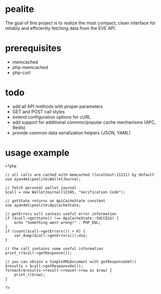 pealite
=======

The goal of this project is to realize the most compact, clean interface for reliably and efficiently fetching data from the EVE API.

prerequisites
=============

* memcached
* php-memcached
* php-curl

todo
====

* add all API methods with proper parameters
* GET and POST call styles
* extend configuration options for cURL
* add support for additional common/popular cache mechanisms (APC, Redis)
* provide common data serialization  helpers (JSON, YAML)

usage example
=============

````
<?php

// all calls are cached with memcached (localhost:11211) by default
use ayan4m1\pealite\WalletJournal;

// fetch personal wallet journal
$call = new WalletJournal(12345, "Verification Code");

// getState returns an ApiCacheState constant
use ayan4m1\pealite\ApiCacheState;

// getErrors will contain useful error information
if ($call->getState() !== ApiCacheState::SUCCESS) {
	echo "Something went wrong!" . PHP_EOL;
}
if (count($call->getErrors()) > 0) {
	var_dump($call->getErrors());die;
}

// the call contains some useful information
print_r($call->getResponse());

// you can obtain a SimpleXMLDocument with getResponseXml()
$results = $call->getResponseXml();
foreach($results->result->rowset->row as $row) {
	print_r($row);
}

?>
````
